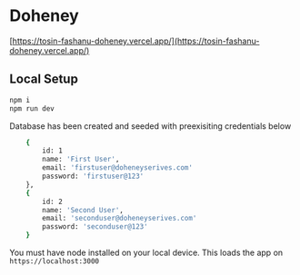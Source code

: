# Doheney
[https://tosin-fashanu-doheney.vercel.app/](https://tosin-fashanu-doheney.vercel.app/)


## Local Setup

```sh
npm i
npm run dev
```
Database has been created and seeded with preexisiting credentials below

```sh
    {
        id: 1
        name: 'First User',
        email: 'firstuser@doheneyserives.com'
        password: 'firstuser@123'
    },
    {
        id: 2
        name: 'Second User',
        email: 'seconduser@doheneyserives.com'
        password: 'seconduser@123'
    }
```

You must have node installed on your local device. This loads the app on `https://localhost:3000`